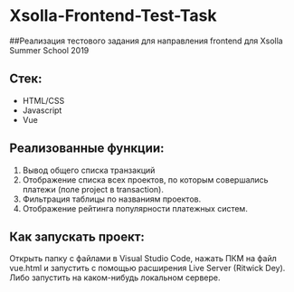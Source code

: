 # Xsolla-Frontend-Test-Task
##Реализация тестового задания для направления frontend для Xsolla Summer School 2019 

## Стек: 
- HTML/CSS
- Javascript
- Vue

## Реализованные функции:
1. Вывод общего списка транзакций
2. Отображение списка всех проектов, по которым совершались платежи (поле project в transaction).
3. Фильтрация таблицы по названиям проектов.
4. Отображение рейтинга популярности платежных систем.

## Как запускать проект:
Открыть папку с файлами в Visual Studio Code, нажать ПКМ на файл vue.html и запустить с помощью расширения Live Server (Ritwick Dey).
Либо запустить на каком-нибудь локальном сервере.
